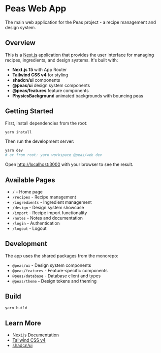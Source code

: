 # Peas Web App

The main web application for the Peas project - a recipe management and design system.

## Overview

This is a [Next.js](https://nextjs.org) application that provides the user interface for managing recipes, ingredients, and design systems. It's built with:

- **Next.js 15** with App Router
- **Tailwind CSS v4** for styling
- **shadcn/ui** components
- **@peas/ui** design system components
- **@peas/features** feature components
- **PhysicsBackground** animated backgrounds with bouncing peas

## Getting Started

First, install dependencies from the root:

```bash
yarn install
```

Then run the development server:

```bash
yarn dev
# or from root: yarn workspace @peas/web dev
```

Open [http://localhost:3000](http://localhost:3000) with your browser to see the result.

## Available Pages

- `/` - Home page
- `/recipes` - Recipe management
- `/ingredients` - Ingredient management
- `/design` - Design system showcase
- `/import` - Recipe import functionality
- `/notes` - Notes and documentation
- `/login` - Authentication
- `/logout` - Logout

## Development

The app uses the shared packages from the monorepo:

- `@peas/ui` - Design system components
- `@peas/features` - Feature-specific components
- `@peas/database` - Database client and types
- `@peas/theme` - Design tokens and theming

## Build

```bash
yarn build
```

## Learn More

- [Next.js Documentation](https://nextjs.org/docs)
- [Tailwind CSS v4](https://tailwindcss.com/docs)
- [shadcn/ui](https://ui.shadcn.com/)
